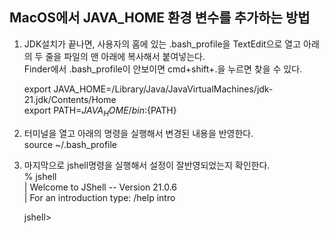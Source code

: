## MacOS에서 JAVA_HOME 환경 변수를 추가하는 방법
  1. JDK설치가 끝나면, 사용자의 홈에 있는 .bash_profile을 TextEdit으로 열고 
  아래의 두 줄을 파일의 맨 아래에 복사해서 붙여넣는다.  
  Finder에서 .bash_profile이 안보이면 cmd+shift+.을 누르면 찾을 수 있다.

        export JAVA_HOME=/Library/Java/JavaVirtualMachines/jdk-21.jdk/Contents/Home  
        export PATH=$JAVA_HOME/bin:${PATH}

  3. 터미널을 열고 아래의 명령을 실행해서 변경된 내용을 반영한다.  
  source ~/.bash_profile

  4. 마지막으로 jshell명령을 실행해서 설정이 잘반영되었는지 확인한다.     
     % jshell  
       |  Welcome to JShell -- Version 21.0.6  
       |  For an introduction type: /help intro  

       jshell>

